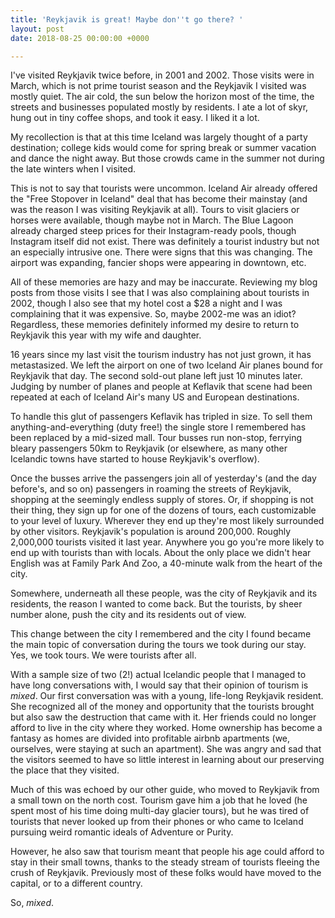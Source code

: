 ```yaml
---
title: 'Reykjavik is great! Maybe don''t go there? '
layout: post
date: 2018-08-25 00:00:00 +0000

---
```

I've visited Reykjavik twice before, in 2001 and 2002. Those visits were in March, which is not prime tourist season and the Reykjavik I visited was mostly quiet. The air cold, the sun below the horizon most of the time, the streets and businesses populated mostly by residents. I ate a lot of skyr, hung out in tiny coffee shops, and took it easy. I liked it a lot.

My recollection is that at this time Iceland was largely thought of a party destination; college kids would come for spring break or summer vacation and dance the night away. But those crowds came in the summer not during the late winters when I visited.

This is not to say that tourists were uncommon. Iceland Air already offered the "Free Stopover in Iceland" deal that has become their mainstay (and was the reason I was visiting Reykjavik at all). Tours to visit glaciers or horses were available, though maybe not in March. The Blue Lagoon already charged steep prices for their Instagram-ready pools, though Instagram itself did not exist. There was definitely a tourist industry but not an especially intrusive one. There were signs that this was changing. The airport was expanding, fancier shops were appearing in downtown, etc.

All of these memories are hazy and may be inaccurate. Reviewing my blog posts from those visits I see that I was also complaining about tourists in 2002, though I also see that my hotel cost a $28 a night and I was complaining that it was expensive. So, maybe 2002-me was an idiot? Regardless, these memories definitely informed my desire to return to Reykjavik this year with my wife and daughter.

16 years since my last visit the tourism industry has not just grown, it has metastasized. We left the airport on one of two Iceland Air planes bound for Reykjavik that day. The second sold-out plane left just 10 minutes later. Judging by number of planes and people at Keflavik that scene had been repeated at each of Iceland Air's many US and European destinations.

To handle this glut of passengers Keflavik has tripled in size. To sell them anything-and-everything (duty free!) the single store I remembered has been replaced by a mid-sized mall. Tour busses run non-stop, ferrying bleary passengers 50km to Reykjavik (or elsewhere, as many other Icelandic towns have started to house Reykjavik's overflow).

Once the busses arrive the passengers join all of yesterday's (and the day before's, and so on) passengers in roaming the streets of Reykjavik, shopping at the seemingly endless supply of stores. Or, if shopping is not their thing, they sign up for one of the dozens of tours, each customizable to your level of luxury. Wherever they end up they're most likely surrounded by other visitors. Reykjavik's population is around 200,000. Roughly 2,000,000 tourists visited it last year. Anywhere you go you're more likely to end up with tourists than with locals. About the only place we didn't hear English was at Family Park And Zoo, a 40-minute walk from the heart of the city.

Somewhere, underneath all these people, was the city of Reykjavik and its residents, the reason I wanted to come back. But the tourists, by sheer number alone, push the city and its residents out of view.

This change between the city I remembered and the city I found became the main topic of conversation during the tours we took during our stay. Yes, we took tours. We were tourists after all.

With a sample size of two (2!) actual Icelandic people that I managed to have long conversations with, I would say that their opinion of tourism is _mixed_. Our first conversation was with a young, life-long Reykjavik resident. She recognized all of the money and opportunity that the tourists brought but also saw the destruction that came with it. Her friends could no longer afford to live in the city where they worked. Home ownership has become a fantasy as homes are divided into profitable airbnb apartments (we, ourselves, were staying at such an apartment). She was angry and sad that the visitors seemed to have so little interest in learning about our preserving the place that they visited.

Much of this was echoed by our other guide, who moved to Reykjavik from a small town on the north cost. Tourism gave him a job that he loved (he spent most of his time doing multi-day glacier tours), but he was tired of tourists that never looked up from their phones or who came to Iceland pursuing weird romantic ideals of Adventure or Purity.

However, he also saw that tourism meant that people his age could afford to stay in their small towns, thanks to the steady stream of tourists fleeing the crush of Reykjavik. Previously most of these folks would have moved to the capital, or to a different country.

So, _mixed_.